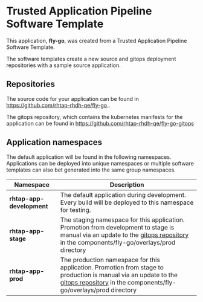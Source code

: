 # Trusted Application Pipeline Software Template

This application, **fly-go**, was created from a Trusted Application Pipeline Software Template.

The software templates create a new source and gitops deployment repositories with a sample source application. 

## Repositories

The source code for your application can be found in [https://github.com/rhtap-rhdh-qe/fly-go ](https://github.com/rhtap-rhdh-qe/fly-go ).
 
The gitops repository, which contains the kubernetes manifests for the application can be found in 
[https://github.com/rhtap-rhdh-qe/fly-go-gitops ](https://github.com/rhtap-rhdh-qe/fly-go-gitops ) 

## Application namespaces 

The default application will be found in the following namespaces. Applications can be deployed into unique namespaces or multiple software templates can also bet generated into the same group namespaces.  

|  Namespace   |  Description   |  
| -------- | -------- |   
| **rhtap-app-development** | The default application during development. Every build will be deployed to this namespace for testing. | 
| **rhtap-app-stage** | The staging namespace for this application. Promotion from development to stage is manual via an update to the [gitops repository](https://github.com/rhtap-rhdh-qe/fly-go-gitops ) in the components/fly-go/overlays/prod directory |  
| **rhtap-app-prod** | The production namespace for this application. Promotion from stage to production is manual via an update to the [gitops repository](https://github.com/rhtap-rhdh-qe/fly-go-gitops ) in the components/fly-go/overlays/prod directory | 
